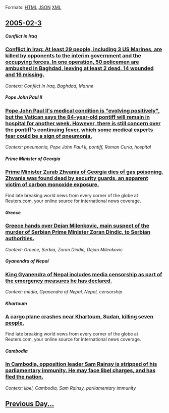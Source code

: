 
Formats: [HTML](2005/02/3/index.html)  [JSON](2005/02/3/index.json)  [XML](2005/02/3/index.xml)  

## [2005-02-3](/news/2005/02/3/index.md)

##### Conflict in Iraq
### [ Conflict in Iraq: At least 29 people, including 3 US Marines, are killed by opponents to the interim government and the occupying forces. In one operation, 50 policemen are ambushed in Baghdad, leaving at least 2 dead, 14 wounded and 16 missing. ](/news/2005/02/3/conflict-in-iraq-at-least-29-people-including-3-us-marines-are-killed-by-opponents-to-the-interim-government-and-the-occupying-forces-i.md)
_Context: Conflict in Iraq, Baghdad, Marine_

##### Pope John Paul II
### [ Pope John Paul II's medical condition is "evolving positively", but the Vatican says the 84-year-old pontiff will remain in hospital for another week. However, there is still concern over the pontiff's continuing fever, which some medical experts fear could be a sign of pneumonia. ](/news/2005/02/3/pope-john-paul-ii-s-medical-condition-is-evolving-positively-but-the-vatican-says-the-84-year-old-pontiff-will-remain-in-hospital-for-an.md)
_Context: pneumonia, Pope John Paul II, pontiff, Roman Curia, hospital_

##### Prime Minister of Georgia
### [ Prime Minister Zurab Zhvania of Georgia dies of gas poisoning. Zhvania was found dead by security guards, an apparent victim of carbon monoxide exposure. ](/news/2005/02/3/prime-minister-zurab-zhvania-of-georgia-dies-of-gas-poisoning-zhvania-was-found-dead-by-security-guards-an-apparent-victim-of-carbon-mono.md)
Find late breaking world news from every corner of the globe at Reuters.com, your online source for international news coverage.

##### Greece
### [ Greece hands over Dejan Milenkovic, main suspect of the murder of Serbian Prime Minister Zoran Dindic, to Serbian authorities. ](/news/2005/02/3/greece-hands-over-dejan-milenkovia-main-suspect-of-the-murder-of-serbian-prime-minister-zoran-ainaia-to-serbian-authorities.md)
_Context: Greece, Serbia, Zoran Dindic, Dejan Milenkovic_

##### Gyanendra of Nepal
### [ King Gyanendra of Nepal includes media censorship as part of the emergency measures he has declared. ](/news/2005/02/3/king-gyanendra-of-nepal-includes-media-censorship-as-part-of-the-emergency-measures-he-has-declared.md)
_Context: media, Gyanendra of Nepal, Nepal, censorship_

##### Khartoum
### [ A cargo plane crashes near Khartoum, Sudan, killing seven people. ](/news/2005/02/3/a-cargo-plane-crashes-near-khartoum-sudan-killing-seven-people.md)
Find late breaking world news from every corner of the globe at Reuters.com, your online source for international news coverage.

##### Cambodia
### [ In Cambodia, opposition leader Sam Rainsy is stripped of his parliamentary immunity. He may face libel charges, and has fled the nation. ](/news/2005/02/3/in-cambodia-opposition-leader-sam-rainsy-is-stripped-of-his-parliamentary-immunity-he-may-face-libel-charges-and-has-fled-the-nation.md)
_Context: libel, Cambodia, Sam Rainsy, parliamentary immunity_

## [Previous Day...](/news/2005/02/2/index.md)


